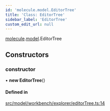 ```yaml
---
id: 'molecule.model.EditorTree'
title: 'Class: EditorTree'
sidebar_label: 'EditorTree'
custom_edit_url: null
---
```


[molecule](../namespaces/molecule).[model](../namespaces/molecule.model).EditorTree

## Constructors

### constructor

• **new EditorTree**()

#### Defined in

[src/model/workbench/explorer/editorTree.ts:14](https://github.com/DTStack/molecule/blob/b5324fcf/src/model/workbench/explorer/editorTree.ts#L14)
